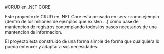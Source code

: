 #CRUD en .NET CORE

Este proyecto de CRUD en .NET Core esta pensado en servir como ejemplo (dentro de los millones de ejemplos que existen ...) como base de mantencion de registros contemplando todos los pasos necesarios de una mantencion de informacion.

El proyecto esta construido de una forma simple de forma que cualquiera lo pueda entender y adaptar a sus necesidades.

